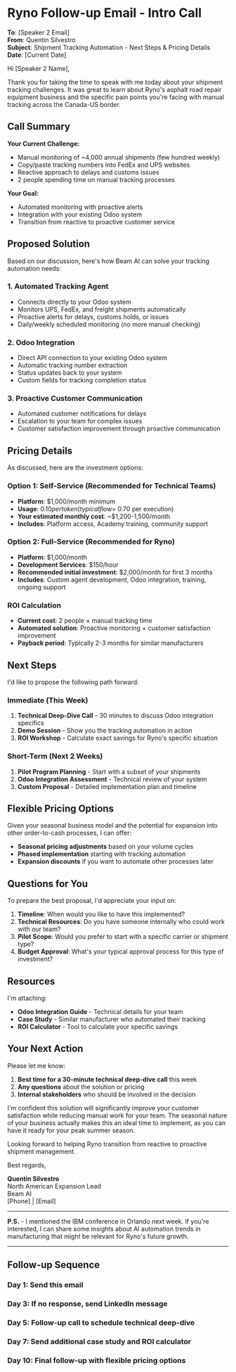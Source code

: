 # Ryno Follow-up Email - Intro Call

**To**: [Speaker 2 Email]  
**From**: Quentin Silvestro  
**Subject**: Shipment Tracking Automation - Next Steps & Pricing Details  
**Date**: [Current Date]

Hi [Speaker 2 Name],

Thank you for taking the time to speak with me today about your shipment tracking challenges. It was great to learn about Ryno's asphalt road repair equipment business and the specific pain points you're facing with manual tracking across the Canada-US border.

## Call Summary

**Your Current Challenge:**
- Manual monitoring of ~4,000 annual shipments (few hundred weekly)
- Copy/paste tracking numbers into FedEx and UPS websites
- Reactive approach to delays and customs issues
- 2 people spending time on manual tracking processes

**Your Goal:**
- Automated monitoring with proactive alerts
- Integration with your existing Odoo system
- Transition from reactive to proactive customer service

## Proposed Solution

Based on our discussion, here's how Beam AI can solve your tracking automation needs:

### 1. **Automated Tracking Agent**
- Connects directly to your Odoo system
- Monitors UPS, FedEx, and freight shipments automatically
- Proactive alerts for delays, customs holds, or issues
- Daily/weekly scheduled monitoring (no more manual checking)

### 2. **Odoo Integration**
- Direct API connection to your existing Odoo system
- Automatic tracking number extraction
- Status updates back to your system
- Custom fields for tracking completion status

### 3. **Proactive Customer Communication**
- Automated customer notifications for delays
- Escalation to your team for complex issues
- Customer satisfaction improvement through proactive communication

## Pricing Details

As discussed, here are the investment options:

### **Option 1: Self-Service (Recommended for Technical Teams)**
- **Platform**: $1,000/month minimum
- **Usage**: $0.10 per token (typical flow = ~$0.70 per execution)
- **Your estimated monthly cost**: ~$1,200-1,500/month
- **Includes**: Platform access, Academy training, community support

### **Option 2: Full-Service (Recommended for Ryno)**
- **Platform**: $1,000/month
- **Development Services**: $150/hour
- **Recommended initial investment**: $2,000/month for first 3 months
- **Includes**: Custom agent development, Odoo integration, training, ongoing support

### **ROI Calculation**
- **Current cost**: 2 people × manual tracking time
- **Automated solution**: Proactive monitoring + customer satisfaction improvement
- **Payback period**: Typically 2-3 months for similar manufacturers

## Next Steps

I'd like to propose the following path forward:

### **Immediate (This Week)**
1. **Technical Deep-Dive Call** - 30 minutes to discuss Odoo integration specifics
2. **Demo Session** - Show you the tracking automation in action
3. **ROI Workshop** - Calculate exact savings for Ryno's specific situation

### **Short-Term (Next 2 Weeks)**
1. **Pilot Program Planning** - Start with a subset of your shipments
2. **Odoo Integration Assessment** - Technical review of your system
3. **Custom Proposal** - Detailed implementation plan and timeline

## Flexible Pricing Options

Given your seasonal business model and the potential for expansion into other order-to-cash processes, I can offer:

- **Seasonal pricing adjustments** based on your volume cycles
- **Phased implementation** starting with tracking automation
- **Expansion discounts** if you want to automate other processes later

## Questions for You

To prepare the best proposal, I'd appreciate your input on:

1. **Timeline**: When would you like to have this implemented?
2. **Technical Resources**: Do you have someone internally who could work with our team?
3. **Pilot Scope**: Would you prefer to start with a specific carrier or shipment type?
4. **Budget Approval**: What's your typical approval process for this type of investment?

## Resources

I'm attaching:
- **Odoo Integration Guide** - Technical details for your team
- **Case Study** - Similar manufacturer who automated their tracking
- **ROI Calculator** - Tool to calculate your specific savings

## Your Next Action

Please let me know:
1. **Best time for a 30-minute technical deep-dive call** this week
2. **Any questions** about the solution or pricing
3. **Internal stakeholders** who should be involved in the decision

I'm confident this solution will significantly improve your customer satisfaction while reducing manual work for your team. The seasonal nature of your business actually makes this an ideal time to implement, as you can have it ready for your peak summer season.

Looking forward to helping Ryno transition from reactive to proactive shipment management.

Best regards,

**Quentin Silvestro**  
North American Expansion Lead  
Beam AI  
[Phone] | [Email]

---

**P.S.** - I mentioned the IBM conference in Orlando next week. If you're interested, I can share some insights about AI automation trends in manufacturing that might be relevant for Ryno's future growth.

---

## Follow-up Sequence

### **Day 1**: Send this email
### **Day 3**: If no response, send LinkedIn message
### **Day 5**: Follow-up call to schedule technical deep-dive
### **Day 7**: Send additional case study and ROI calculator
### **Day 10**: Final follow-up with flexible pricing options

